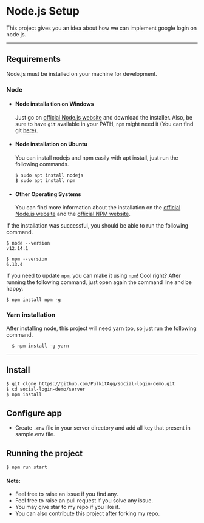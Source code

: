 # Node.js Setup

This project gives you an idea about how we can implement google login on node js.

---
## Requirements

Node.js must be installed on your machine for development.


### Node
- #### Node installa tion on Windows

  Just go on [official Node.js website](https://nodejs.org/) and download the installer.
Also, be sure to have `git` available in your PATH, `npm` might need it (You can find git [here](https://git-scm.com/)).

- #### Node installation on Ubuntu

  You can install nodejs and npm easily with apt install, just run the following commands.

      $ sudo apt install nodejs
      $ sudo apt install npm

- #### Other Operating Systems
  You can find more information about the installation on the [official Node.js website](https://nodejs.org/) and the [official NPM website](https://npmjs.org/).

If the installation was successful, you should be able to run the following command.

    $ node --version
    v12.14.1

    $ npm --version
    6.13.4

If you need to update `npm`, you can make it using `npm`! Cool right? After running the following command, just open again the command line and be happy.

    $ npm install npm -g

###
### Yarn installation
  After installing node, this project will need yarn too, so just run the following command.

      $ npm install -g yarn

---

## Install

    $ git clone https://github.com/PulkitAgg/social-login-demo.git
    $ cd social-login-demo/server
    $ npm install

## Configure app

- Create `.env` file in your server directory and add all key that present in sample.env file.


## Running the project

    $ npm run start


#### Note:
- Feel free to raise an issue if you find any.
- Feel free to raise an pull request if you solve any issue.
- You may give star to my repo if you like it.
- You can also contribute this project after forking my repo.